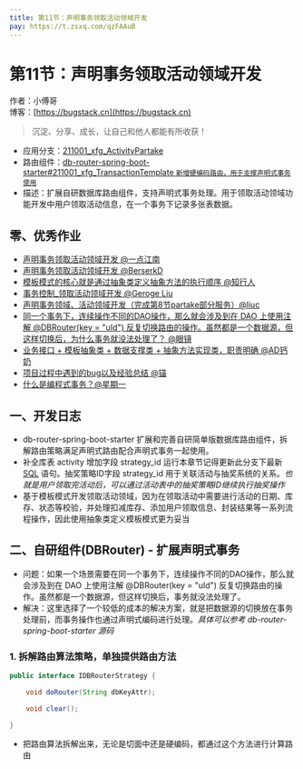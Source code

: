 ```yaml
---
title: 第11节：声明事务领取活动领域开发
pay: https://t.zsxq.com/qzFAAuB
---
```


# 第11节：声明事务领取活动领域开发

作者：小傅哥
<br/>博客：[https://bugstack.cn](https://bugstack.cn)

>沉淀、分享、成长，让自己和他人都能有所收获！

- 应用分支：[211001_xfg_ActivityPartake](https://gitcode.net/KnowledgePlanet/Lottery/-/tree/211001_xfg_ActivityPartake)
- 路由组件：[db-router-spring-boot-starter#211001_xfg_TransactionTemplate `新增硬编码路由，用于支撑声明式事务使用`](https://gitcode.net/KnowledgePlanet/db-router-spring-boot-starter/-/tree/211001_xfg_TransactionTemplate) 
- 描述：扩展自研数据库路由组件，支持声明式事务处理。用于领取活动领域功能开发中用户领取活动信息，在一个事务下记录多张表数据。

## 零、优秀作业

- [声明事务领取活动领域开发 @一点江南](https://t.zsxq.com/063RJQBaa)
- [声明事务领取活动领域开发 @BerserkD](https://t.zsxq.com/06NNRvbYB)
- [模板模式的核心就是通过抽象类定义抽象方法的执行顺序 @知行人](https://t.zsxq.com/06Aq7MFEa)
- [事务控制_领取活动领域开发 @Geroge Liu](https://t.zsxq.com/06yBAuRzf)
- [声明事务领域、活动领域开发（完成第8节partake部分服务）@liuc](https://t.zsxq.com/06mMrvbyz)
- [同一个事务下，连续操作不同的DAO操作，那么就会涉及到在 DAO 上使用注解 @DBRouter(key = "uId") 反复切换路由的操作。虽然都是一个数据源，但这样切换后，为什么事务就没法处理了？ @眼镜](https://t.zsxq.com/0aq44ZGnY)
- [业务接口 + 模板抽象类 + 数据支撑类 + 抽象方法实现类，职责明确 @AD钙奶](https://t.zsxq.com/0c74ctHdI)
- [项目过程中遇到的bug以及经验总结 @锚](https://t.zsxq.com/0dxINxZ34)
- [什么是编程式事务？@星期一](https://t.zsxq.com/0dQWJKBEN)

## 一、开发日志

- db-router-spring-boot-starter 扩展和完善自研简单版数据库路由组件，拆解路由策略满足声明式路由配合声明式事务一起使用。
- 补全库表 activity 增加字段 strategy_id 运行本章节记得更新此分支下最新 [SQL](#) 语句。抽奖策略ID字段 strategy_id 用于关联活动与抽奖系统的关系。*也就是用户领取完活动后，可以通过活动表中的抽奖策略ID继续执行抽奖操作*
- 基于模板模式开发领取活动领域，因为在领取活动中需要进行活动的日期、库存、状态等校验，并处理扣减库存、添加用户领取信息、封装结果等一系列流程操作，因此使用抽象类定义模板模式更为妥当

## 二、自研组件(DBRouter) - 扩展声明式事务

- 问题：如果一个场景需要在同一个事务下，连续操作不同的DAO操作，那么就会涉及到在 DAO 上使用注解 @DBRouter(key = "uId") 反复切换路由的操作。虽然都是一个数据源，但这样切换后，事务就没法处理了。
- 解决：这里选择了一个较低的成本的解决方案，就是把数据源的切换放在事务处理前，而事务操作也通过声明式编码进行处理。*具体可以参考 db-router-spring-boot-starter 源码*

### 1. 拆解路由算法策略，单独提供路由方法

```java
public interface IDBRouterStrategy {

    void doRouter(String dbKeyAttr);

    void clear();

}
```

- 把路由算法拆解出来，无论是切面中还是硬编码，都通过这个方法进行计算路由
